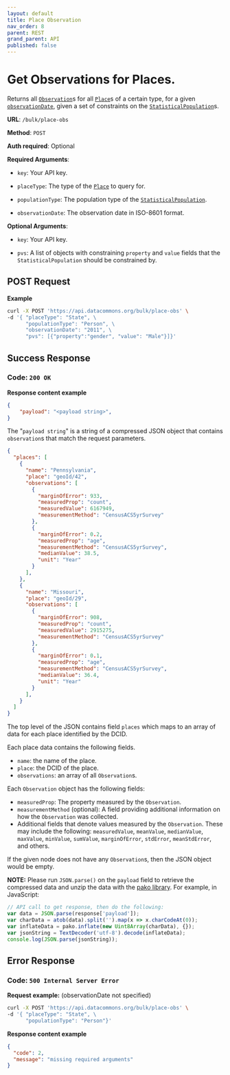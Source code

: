 ```yaml
---
layout: default
title: Place Observation
nav_order: 8
parent: REST
grand_parent: API
published: false
---
```


# Get Observations for Places.

Returns all
[`Observation`](https://datacommons.org/browser/Observation)s for all
[`Place`](https://datacommons.org/browser/Place)s of a certain type, for
a given
[`observationDate`](https://datacommons.org/browser/observationDate),
given a set of constraints on the
[`StatisticalPopulation`](https://datacommons.org/browser/StatisticalPopulation)s.

**URL**: `/bulk/place-obs`

**Method**: `POST`

**Auth required**: Optional

**Required Arguments**:

*   `key`: Your API key.

*   `placeType`: The type of the
    [`Place`](https://datacommons.org/browser/Place) to query for.

*   `populationType`: The population type of the
    [`StatisticalPopulation`](https://datacommons.org/browser/StatisticalPopulation).

*   `observationDate`: The observation date in ISO-8601 format.

**Optional Arguments**:

*   `key`: Your API key.

*   `pvs`: A list of objects with constraining `property` and `value` fields
    that the `StatisticalPopulation` should be constrained by.

## POST Request

**Example**

```bash
curl -X POST 'https://api.datacommons.org/bulk/place-obs' \
-d '{ "placeType": "State", \
      "populationType": "Person", \
      "observationDate": "2011", \
      "pvs": [{"property":"gender", "value": "Male"}]}'
```

## Success Response

### **Code**: `200 OK`

**Response content example**

```json
{
    "payload": "<payload string>",
}
```

The "`payload string`" is a string of a compressed JSON object that contains
`observation`s that match the request parameters.

```json
{
  "places": [
    {
      "name": "Pennsylvania",
      "place": "geoId/42",
      "observations": [
        {
          "marginOfError": 933,
          "measuredProp": "count",
          "measuredValue": 6167949,
          "measurementMethod": "CensusACS5yrSurvey"
        },
        {
          "marginOfError": 0.2,
          "measuredProp": "age",
          "measurementMethod": "CensusACS5yrSurvey",
          "medianValue": 38.5,
          "unit": "Year"
        }
      ],
    },
    {
      "name": "Missouri",
      "place": "geoId/29",
      "observations": [
        {
          "marginOfError": 908,
          "measuredProp": "count",
          "measuredValue": 2915275,
          "measurementMethod": "CensusACS5yrSurvey"
        },
        {
          "marginOfError": 0.1,
          "measuredProp": "age",
          "measurementMethod": "CensusACS5yrSurvey",
          "medianValue": 36.4,
          "unit": "Year"
        }
      ],
    }
  ]
}
```

The top level of the JSON contains field `places` which maps to an array of data
for each place identified by the DCID.

Each place data contains the following fields.

-   `name`: the name of the place.
-   `place`: the DCID of the place.
-   `observations`: an array of all `Observation`s.

Each `Observation` object has the following fields:

-   `measuredProp`: The property measured by the `Observation`.
-   `measurementMethod` (optional): A field providing additional information on
    how the `Observation` was collected.
-   Additional fields that denote values measured by the `Observation`. These
    may include the following: `measuredValue`, `meanValue`, `medianValue`,
    `maxValue`, `minValue`, `sumValue`, `marginOfError`, `stdError`,
    `meanStdError`, and others.

If the given node does not have any `Observation`s, then the JSON object would
be empty.

**NOTE:** Please run `JSON.parse()` on the `payload` field to retrieve the
compressed data and unzip the data with the [pako library](https://github.com/nodeca/pako). For example, in JavaScript:

```javascript
// API call to get response, then do the following:
var data = JSON.parse(response['payload']);
var charData = atob(data).split('').map(x => x.charCodeAt(0));
var inflateData = pako.inflate(new Uint8Array(charData), {});
var jsonString = TextDecoder('utf-8').decode(inflateData);
console.log(JSON.parse(jsonString));
```

## Error Response

### **Code**: `500 Internal Server Error`

**Request example:** (observationDate not specified)

```bash
curl -X POST 'https://api.datacommons.org/bulk/place-obs' \
-d '{ "placeType": "State", \
      "populationType": "Person"}'
```

**Response content example**

```json
{
  "code": 2,
  "message": "missing required arguments"
}
```
